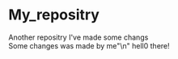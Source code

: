 # My_repositry
Another repositry
I've made some changs <br/>
Some changes was made by me"\n"
hell0 there!
